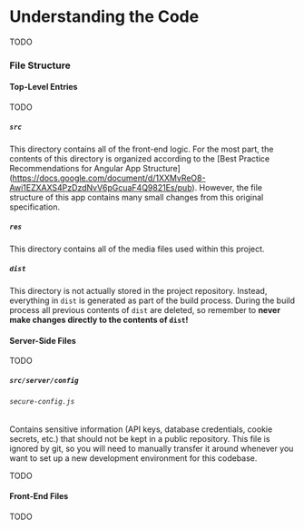 # Understanding the Code

TODO

### File Structure

#### Top-Level Entries

TODO

##### `src`

This directory contains all of the front-end logic. For the most part, the contents of this 
directory is organized according to the [Best Practice Recommendations for Angular App Structure]
(https://docs.google.com/document/d/1XXMvReO8-Awi1EZXAXS4PzDzdNvV6pGcuaF4Q9821Es/pub). However, 
the file structure of this app contains many small changes from this original specification.

##### `res`

This directory contains all of the media files used within this project.

##### `dist`

This directory is not actually stored in the project repository. Instead, everything in `dist` is 
generated as part of the build process. During the build process all previous contents of `dist` 
are deleted, so remember to **never make changes directly to the contents of `dist`!**

#### Server-Side Files

TODO

##### `src/server/config`

###### `secure-config.js`

Contains sensitive information (API keys, database credentials, cookie secrets, etc.) that should 
not be kept in a public repository. This file is ignored by git, so you will need to manually 
transfer it around whenever you want to set up a new development environment for this codebase. 

TODO

#### Front-End Files

TODO
